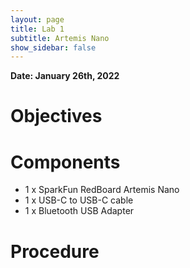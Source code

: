 ```yaml
---
layout: page
title: Lab 1
subtitle: Artemis Nano
show_sidebar: false
---
```


**Date: January 26th, 2022**

# Objectives


# Components
- 1 x SparkFun RedBoard Artemis Nano
- 1 x USB-C to USB-C cable
- 1 x Bluetooth USB Adapter

# Procedure
